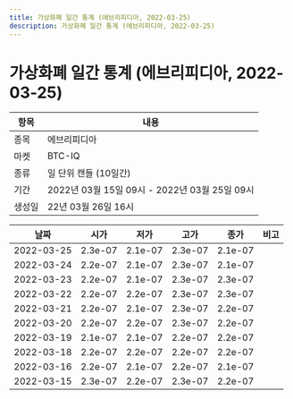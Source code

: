 ```yaml
---
title: 가상화폐 일간 통계 (에브리피디아, 2022-03-25)
description: 가상화폐 일간 통계 (에브리피디아, 2022-03-25)
---
```


가상화폐 일간 통계 (에브리피디아, 2022-03-25)
===

|항목|내용|
|--|--|
|종목|에브리피디아|
|마켓|BTC-IQ|
|종류|일 단위 캔들 (10일간)|
|기간|2022년 03월 15일 09시 - 2022년 03월 25일 09시|
|생성일|22년 03월 26일 16시|


|날짜|시가|저가|고가|종가|비고|
|--|--|--|--|--|--|
|2022-03-25|2.3e-07|2.1e-07|2.3e-07|2.1e-07|    |
|2022-03-24|2.2e-07|2.1e-07|2.3e-07|2.1e-07|    |
|2022-03-23|2.2e-07|2.1e-07|2.3e-07|2.3e-07|    |
|2022-03-22|2.2e-07|2.2e-07|2.3e-07|2.3e-07|    |
|2022-03-21|2.2e-07|2.1e-07|2.3e-07|2.2e-07|    |
|2022-03-20|2.2e-07|2.2e-07|2.3e-07|2.2e-07|    |
|2022-03-19|2.1e-07|2.1e-07|2.2e-07|2.2e-07|    |
|2022-03-18|2.2e-07|2.2e-07|2.2e-07|2.2e-07|    |
|2022-03-16|2.2e-07|2.1e-07|2.2e-07|2.1e-07|    |
|2022-03-15|2.3e-07|2.2e-07|2.3e-07|2.2e-07|    |

